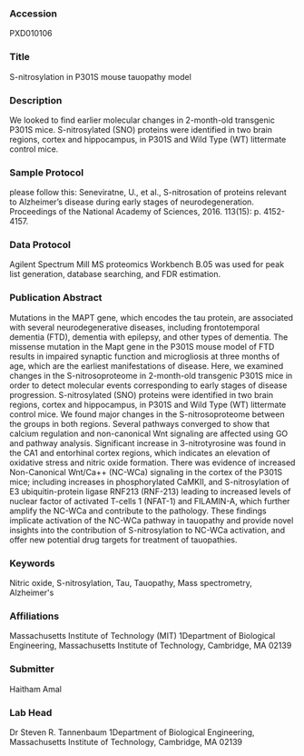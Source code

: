 ### Accession
PXD010106

### Title
S-nitrosylation in P301S mouse tauopathy model

### Description
We looked to find earlier molecular changes in 2-month-old transgenic P301S mice. S-nitrosylated (SNO) proteins were identified in two brain regions, cortex and hippocampus, in P301S and Wild Type (WT) littermate control mice.

### Sample Protocol
please follow this: Seneviratne, U., et al., S-nitrosation of proteins relevant to Alzheimer’s disease during early stages of neurodegeneration. Proceedings of the National Academy of Sciences, 2016. 113(15): p. 4152-4157.

### Data Protocol
Agilent Spectrum Mill MS proteomics Workbench B.05 was used for peak list generation, database searching, and FDR estimation.

### Publication Abstract
Mutations in the MAPT gene, which encodes the tau protein, are associated with several neurodegenerative diseases, including frontotemporal dementia (FTD), dementia with epilepsy, and other types of dementia. The missense mutation in the Mapt gene in the P301S mouse model of FTD results in impaired synaptic function and microgliosis at three months of age, which are the earliest manifestations of disease. Here, we examined changes in the S-nitrosoproteome in 2-month-old transgenic P301S mice in order to detect molecular events corresponding to early stages of disease progression. S-nitrosylated (SNO) proteins were identified in two brain regions, cortex and hippocampus, in P301S and Wild Type (WT) littermate control mice. We found major changes in the S-nitrosoproteome between the groups in both regions. Several pathways converged to show that calcium regulation and non-canonical Wnt signaling are affected using GO and pathway analysis. Significant increase in 3-nitrotyrosine was found in the CA1 and entorhinal cortex regions, which indicates an elevation of oxidative stress and nitric oxide formation. There was evidence of increased Non-Canonical Wnt/Ca++ (NC-WCa) signaling in the cortex of the P301S mice; including increases in phosphorylated CaMKII, and S-nitrosylation of E3 ubiquitin-protein ligase RNF213 (RNF-213) leading to increased levels of nuclear factor of activated T-cells 1 (NFAT-1) and FILAMIN-A, which further amplify the NC-WCa and contribute to the pathology. These findings implicate activation of the NC-WCa pathway in tauopathy and provide novel insights into the contribution of S-nitrosylation to NC-WCa activation, and offer new potential drug targets for treatment of tauopathies.

### Keywords
Nitric oxide, S-nitrosylation, Tau, Tauopathy, Mass spectrometry, Alzheimer's

### Affiliations
Massachusetts Institute of Technology (MIT)
1Department of Biological Engineering, Massachusetts Institute of Technology, Cambridge, MA 02139

### Submitter
Haitham Amal

### Lab Head
Dr Steven R. Tannenbaum
1Department of Biological Engineering, Massachusetts Institute of Technology, Cambridge, MA 02139


